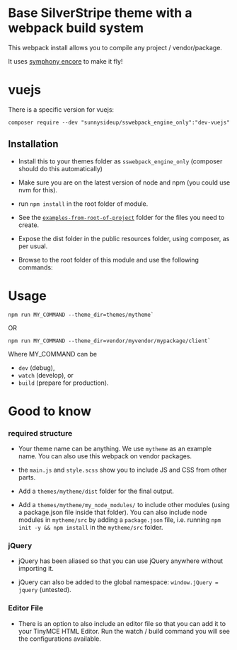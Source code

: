 # Base SilverStripe theme with a webpack build system

This webpack install allows you to compile any project / vendor/package.

It uses [symphony encore](https://www.npmjs.com/package/@symfony/webpack-encore) to make it fly!

# vuejs

There is a specific version for vuejs:
```shell
composer require --dev "sunnysideup/sswebpack_engine_only":"dev-vuejs"
```

## Installation

 - Install this to your themes folder as `sswebpack_engine_only` (composer should do this automatically)

 - Make sure you are on the latest version of node and npm (you could use nvm for this). 

 - run `npm install` in the root folder of module.

 - See the [`examples-from-root-of-project`](https://github.com/sunnysideup/silverstripe-sswebpack_engine_only/blob/master/examples-from-root-of-project) folder for the files you need to create.

 - Expose the dist folder in the public resources folder, using composer, as per usual.

 - Browse to the root folder of this module and use the following commands:

# Usage
```
npm run MY_COMMAND --theme_dir=themes/mytheme`
```
OR
```
npm run MY_COMMAND --theme_dir=vendor/myvendor/mypackage/client`
```
Where MY_COMMAND can be
 - `dev` (debug),
 - `watch` (develop), or
 - `build` (prepare for production).



# Good to know

### required structure

 - Your theme name can be anything.  We use `mytheme` as an example name.  You can also use this webpack on vendor packages.

 - the `main.js` and `style.scss` show you to include JS and CSS from other parts.

 - Add a `themes/mytheme/dist` folder for the final output.

 - Add a `themes/mytheme/my_node_modules/` to include other modules (using a package.json file inside that folder).
   You can also include node modules in `mytheme/src` by adding a `package.json` file, i.e.
   running `npm init -y && npm install` in the `mytheme/src` folder.

### jQuery

- jQuery has been aliased so that you can use jQuery anywhere without importing it.

- jQuery can also be added to the global namespace: `window.jQuery = jquery` (untested).

### Editor File

- There is an option to also include an editor file so that you can add it to your TinyMCE HTML Editor.
  Run the watch / build command you will see the configurations available.
